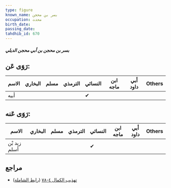 ```yaml
---
type: figure
known_name: بسر بن محجن
occupation: محدث
birth_date:
passing_date:
tahdhib_id: 670
---
```

##### بسر بن محجن بن أبي محجن الديلي

## رَوَى عَن:
| الاسم | البخاري | مسلم | الترمذي | النسائي | ابن ماجه | أبي داود | Others |
| ----- | ------- | ---- | ------- | ------- | -------- | -------- | ------ |
| أبيه  |         |      |         | ✔       |          |          |        |
## رَوَى عَنه:
| الاسم        | البخاري | مسلم | الترمذي | النسائي | ابن ماجه | أبي داود | Others |
| ------------ | ------- | ---- | ------- | ------- | -------- | -------- | ------ |
| زيد بْن أسلم |         |      |         | ✔       |          |          |        |
## مراجع
- [تهذيب الكمال ٤-٧٨](obsidian://open?vault=Tahdhib-al-Kamal&file=Figures/٦٧٠-بسر%20بن%20محجن%20بن%20أبي%20محجن%20الديلي) ([رابط الشاملة](https://shamela.ws/book/3722/1592))